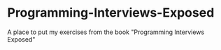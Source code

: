 # Programming-Interviews-Exposed
A place to put my exercises from the book "Programming Interviews Exposed"
